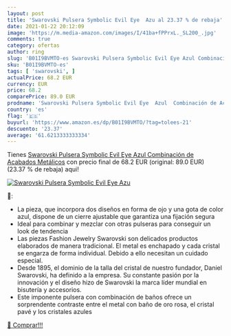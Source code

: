```yaml
---
layout: post
title: 'Swarovski Pulsera Symbolic Evil Eye  Azu al 23.37 % de rebaja'
date: 2021-01-22 20:12:09
image: 'https://m.media-amazon.com/images/I/41ba+fPPrxL._SL200_.jpg'
comments: true
category: ofertas
author: ring
slug: 'B01I9BVMTO-es Swarovski Pulsera Symbolic Evil Eye Azul Combinación de...'
sku: 'B01I9BVMTO-es'
tags: [ 'swarovski', ]
actualPrice: 68.2 EUR
currency: EUR
price: 68.2
comparePrice: 89.0 EUR
prodname: 'Swarovski Pulsera Symbolic Evil Eye  Azul  Combinación de Acabados Metálicos'
country: 'es'
flag: '🇪🇸'
buyurl: 'https://www.amazon.es/dp/B01I9BVMTO/?tag=tolees-21'
descuento: '23.37'
average: '61.6213333333334'
---
```


Tienes [Swarovski Pulsera Symbolic Evil Eye  Azul  Combinación de Acabados Metálicos](https://www.amazon.es/dp/B01I9BVMTO/?tag=tolees-21) con precio final de  68.2 EUR (original: 89.0 EUR) (23.37 %  de rebaja) aqui!

[![Swarovski Pulsera Symbolic Evil Eye  Azu](https://m.media-amazon.com/images/I/41ba+fPPrxL._SL200_.jpg)](https://www.amazon.es/dp/B01I9BVMTO/?tag=tolees-21)

🔎:

- La pieza, que incorpora dos diseños en forma de ojo y una gota de color azul, dispone de un cierre ajustable que garantiza una fijación segura
- Ideal para combinar y mezclar con otras pulseras para conseguir un look de tendencia
- Las piezas Fashion Jewelry Swarovski son delicados productos elaborados de manera tradicional. El metal es enchapado y cada cristal se engarza de forma individual. Debido a ello necesitan un cuidado especial.
- Desde 1895, el dominio de la talla del cristal de nuestro fundador, Daniel Swarovski, ha definido a la empresa. Su constante pasión por la innovación y el diseño hizo de Swarovski la marca líder mundial en bisutería y accesorios.
- Este imponente pulsera con combinación de baños ofrece un sorprendente contraste entre el metal con baño de oro rosa, el cristal pavé y los cristales azules

[🛒 Comprar!!!](https://www.amazon.es/dp/B01I9BVMTO/?tag=tolees-21)
